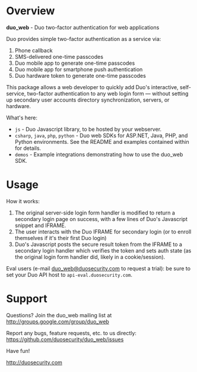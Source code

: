 # Overview

**duo_web** - Duo two-factor authentication for web applications

Duo provides simple two-factor authentication as a service via:

1.  Phone callback
2.  SMS-delivered one-time passcodes
3.  Duo mobile app to generate one-time passcodes
4.  Duo mobile app for smartphone push authentication
5.  Duo hardware token to generate one-time passcodes

This package allows a web developer to quickly add Duo's interactive, self-service, two-factor authentication to any web login form — without setting up secondary user accounts directory synchronization, servers, or hardware.

What's here:

* `js` - Duo Javascript library, to be hosted by your webserver.
* `csharp`, `java`, `php`, `python` - Duo web SDKs for ASP.NET, Java, PHP, and Python environments. See the README and examples contained within for details.
* `demos` -  Example integrations demonstrating how to use the duo_web SDK.

# Usage

How it works:

1. The original server-side login form handler is modified to return a secondary login page on success, with a few lines of Duo's Javascript snippet and IFRAME.
2. The user interacts with the Duo IFRAME for secondary login (or to enroll themselves if it's their first Duo login)
3. Duo's Javascript posts the secure result token from the IFRAME to a secondary login handler which verifies the token and sets auth state (as the original login form handler did, likely in a cookie/session).

Eval users (e-mail duo_web@duosecurity.com to request a trial): be sure to set your Duo API host to `api-eval.duosecurity.com`.

# Support

Questions? Join the duo_web mailing list at
<http://groups.google.com/group/duo_web>

Report any bugs, feature requests, etc. to us directly:
<https://github.com/duosecurity/duo_web/issues>

Have fun!

<http://duosecurity.com>
